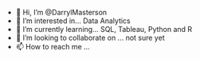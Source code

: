 - 👋 Hi, I’m @DarrylMasterson
- 👀 I’m interested in... Data Analytics
- 🌱 I’m currently learning... SQL, Tableau, Python and R
- 💞️ I’m looking to collaborate on ... not sure yet
- 📫 How to reach me ...

<!---
DarrylMasterson/DarrylMasterson is a ✨ special ✨ repository because its `README.md` (this file) appears on your GitHub profile.
You can click the Preview link to take a look at your changes.
--->
